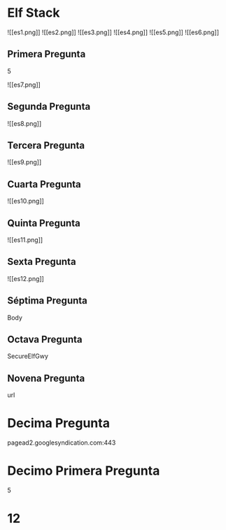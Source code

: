 # Elf Stack

![[es1.png]]
![[es2.png]]
![[es3.png]]
![[es4.png]]
![[es5.png]]
![[es6.png]]

## Primera Pregunta
5

![[es7.png]]

## Segunda Pregunta
![[es8.png]]

## Tercera Pregunta
![[es9.png]]

## Cuarta Pregunta
![[es10.png]]

## Quinta Pregunta
![[es11.png]]

## Sexta Pregunta
![[es12.png]]

## Séptima Pregunta
Body

## Octava Pregunta
SecureElfGwy

## Novena Pregunta
url



# Decima Pregunta
pagead2.googlesyndication.com:443


# Decimo Primera Pregunta

5

# 12




